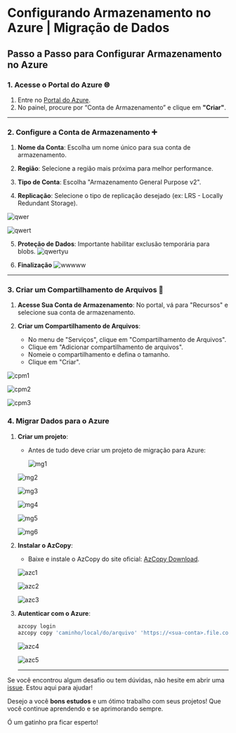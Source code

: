 # Configurando Armazenamento no Azure | Migração de Dados


## Passo a Passo para Configurar Armazenamento no Azure

### 1. Acesse o Portal do Azure 🌐

1. Entre no [Portal do Azure](https://portal.azure.com).
2. No painel, procure por “Conta de Armazenamento” e clique em **"Criar"**.
   
---

### 2. Configure a Conta de Armazenamento ➕

1. **Nome da Conta**: Escolha um nome único para sua conta de armazenamento.

2. **Região**: Selecione a região mais próxima para melhor performance.

3. **Tipo de Conta**: Escolha "Armazenamento General Purpose v2".
  
4. **Replicação**: Selecione o tipo de replicação desejado (ex: LRS - Locally Redundant Storage).
   
  ![qwer](https://github.com/user-attachments/assets/fe6b345d-58ff-4361-9b95-4eb5efee5639)
  
  ![qwert](https://github.com/user-attachments/assets/a32005eb-e1a7-43da-b169-5ddf0578a3fa)

5. **Proteção de Dados**: Importante habilitar exclusão temporária para blobs.
  ![qwertyu](https://github.com/user-attachments/assets/3a71b729-65e0-475e-bc25-53cfd1d75441)

6. **Finalização**
  ![wwwww](https://github.com/user-attachments/assets/553ca388-2a5e-4167-8244-c3e8e277cbd0)

  ---

### 3. Criar um Compartilhamento de Arquivos 📁

1. **Acesse Sua Conta de Armazenamento**: No portal, vá para "Recursos" e selecione sua conta de armazenamento.
   
3. **Criar um Compartilhamento de Arquivos**: 
   - No menu de "Serviços", clique em "Compartilhamento de Arquivos".
   - Clique em "Adicionar compartilhamento de arquivos".
   - Nomeie o compartilhamento e defina o tamanho.
   - Clique em "Criar".
   
![cpm1](https://github.com/user-attachments/assets/e72eb2b5-6c79-462b-bb92-1c2c8ed178a4)

![cpm2](https://github.com/user-attachments/assets/3021a822-beae-4cb0-9f75-8ed381716cb4)

![cpm3](https://github.com/user-attachments/assets/056248c7-73ca-4686-afcf-1d42bd4db918)

### 4. Migrar Dados para o Azure

1. **Criar um projeto**: 
   - Antes de tudo deve criar um projeto de migração para Azure:
     
     ![mg1](https://github.com/user-attachments/assets/7c5f908e-a660-4887-b371-7541ab8b3bf9)

    ![mg2](https://github.com/user-attachments/assets/7f16b52a-a8d9-412f-a1bd-2585b83a4fb3)
  
    ![mg3](https://github.com/user-attachments/assets/01fa4ad3-b111-470c-bf85-eeb7e7fc18ea)
  
    ![mg4](https://github.com/user-attachments/assets/52811d01-3c21-4d2a-9aa5-6782d7e44db1)
  
    ![mg5](https://github.com/user-attachments/assets/656ec0fb-b94b-4baf-8f10-9f4a48f226f7)
  
    ![mg6](https://github.com/user-attachments/assets/d9ce7dcb-bf0e-444c-8fb9-3258fe1a258b)


3. **Instalar o AzCopy**: 
   - Baixe e instale o AzCopy do site oficial: [AzCopy Download](https://docs.microsoft.com/azure/storage/common/storage-use-azcopy-v10).

    ![azc1](https://github.com/user-attachments/assets/5b2706c7-109f-45cb-ae29-76cf33543718)

    ![azc2](https://github.com/user-attachments/assets/670afcfe-38e2-4ca7-9186-c65891cd7350)

    ![azc3](https://github.com/user-attachments/assets/ed329b13-f72f-4189-8bb3-c4114663df77)


4. **Autenticar com o Azure**:
   ```bash
   azcopy login
   azcopy copy 'caminho/local/do/arquivo' 'https://<sua-conta>.file.core.windows.net/<compartilhamento>/<pasta>?<SAS-token>' --recursive

   ```
   ![azc4](https://github.com/user-attachments/assets/12ac1499-a6a5-44bf-a177-e76143e1551c)

   ![azc5](https://github.com/user-attachments/assets/fef45f4c-4c10-4cd1-9a3a-d5f49d8b8caf)

   ---

Se você encontrou algum desafio ou tem dúvidas, não hesite em abrir uma [issue](https://github.com/GuylhermeI/desafio-azure-dio/tree/main). Estou aqui para ajudar!

Desejo a você **bons estudos** e um ótimo trabalho com seus projetos! Que você continue aprendendo e se aprimorando sempre.

Ó um gatinho pra ficar esperto!


